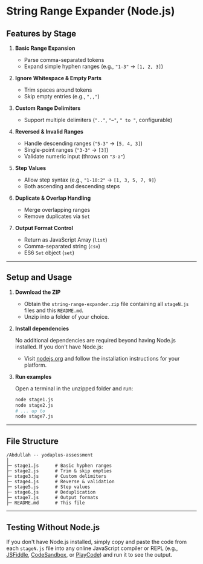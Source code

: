 # String Range Expander (Node.js)


## Features by Stage

1. **Basic Range Expansion**

   * Parse comma-separated tokens
   * Expand simple hyphen ranges (e.g., `"1-3"` → `[1, 2, 3]`)

2. **Ignore Whitespace & Empty Parts**

   * Trim spaces around tokens
   * Skip empty entries (e.g., `",,"`)

3. **Custom Range Delimiters**

   * Support multiple delimiters (`".."`, `"~"`, `" to "`, configurable)

4. **Reversed & Invalid Ranges**

   * Handle descending ranges (`"5-3"` → `[5, 4, 3]`)
   * Single-point ranges (`"3-3"` → `[3]`)
   * Validate numeric input (throws on `"3-a"`)

5. **Step Values**

   * Allow step syntax (e.g., `"1-10:2"` → `[1, 3, 5, 7, 9]`)
   * Both ascending and descending steps

6. **Duplicate & Overlap Handling**

   * Merge overlapping ranges
   * Remove duplicates via `Set`

7. **Output Format Control**

   * Return as JavaScript Array (`list`)
   * Comma-separated string (`csv`)
   * ES6 `Set` object (`set`)

---

## Setup and Usage

1. **Download the ZIP**

   * Obtain the `string-range-expander.zip` file containing all `stageN.js` files and this `README.md`.
   * Unzip into a folder of your choice.

2. **Install dependencies**

   No additional dependencies are required beyond having Node.js installed. If you don't have Node.js:

   * Visit [nodejs.org](https://nodejs.org/) and follow the installation instructions for your platform.

3. **Run examples**

   Open a terminal in the unzipped folder and run:

   ```bash
   node stage1.js
   node stage2.js
   # ... up to
   node stage7.js
   ```

---

## File Structure

```
/Abdullah -- yodaplus-assessment
│
├─ stage1.js      # Basic hyphen ranges
├─ stage2.js      # Trim & skip empties
├─ stage3.js      # Custom delimiters
├─ stage4.js      # Reverse & validation
├─ stage5.js      # Step values
├─ stage6.js      # Deduplication
├─ stage7.js      # Output formats
├─ README.md      # This file
```

---

## Testing Without Node.js

If you don't have Node.js installed, simply copy and paste the code from each `stageN.js` file into any online JavaScript compiler or REPL (e.g., [JSFiddle](https://jsfiddle.net/), [CodeSandbox](https://codesandbox.io/), or [PlayCode](https://playcode.io/)) and run it to see the output.

